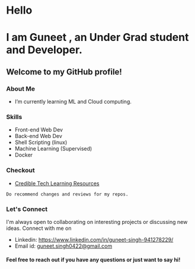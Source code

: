 # Hello
# I am Guneet , an Under Grad student and Developer.


<!--
**IamGuneet/IamGuneet** is a ✨ _special_ ✨ repository because its `README.md` (this file) appears on your GitHub profile.

Here are some ideas to get you started:
-->
## Welcome to my GitHub profile!

### About Me
-  I’m currently learning ML and Cloud computing.

### Skills
- Front-end Web Dev
- Back-end Web Dev
- Shell Scripting (linux)
- Machine Learning (Supervised)
- Docker

### Checkout 
- [Credible Tech Learning Resources](https://github.com/IamGuneet/Creadible-Tech-Resources)
```
Do recommend changes and reviews for my repos.
```
### Let's Connect

I'm always open to collaborating on interesting projects or discussing new ideas. Connect with me on
- Linkedin: https://www.linkedin.com/in/guneet-singh-941278229/
- Email id: guneet.singh0422@gmail.com

#### Feel free to reach out if you have any questions or just want to say hi!
